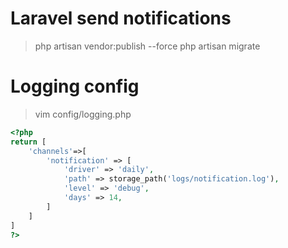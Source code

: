 Laravel send notifications
=======================

> php artisan vendor:publish --force
> php artisan migrate

Logging config
=======================

> vim config/logging.php

```php
<?php
return [
    'channels'=>[
        'notification' => [
            'driver' => 'daily',
            'path' => storage_path('logs/notification.log'),
            'level' => 'debug',
            'days' => 14,
        ]
    ]
]
?>
```
